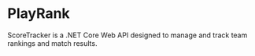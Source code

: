 # PlayRank
ScoreTracker is a .NET Core Web API designed to manage and track team rankings and match results. 
